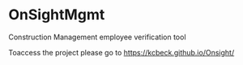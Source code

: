 # OnSightMgmt
Construction Management employee verification tool
 
 Toaccess the project please go to https://kcbeck.github.io/Onsight/
 
